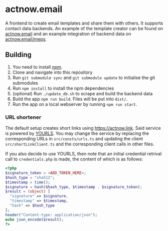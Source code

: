 # actnow.email

A frontend to create email templates and share them with others.
It supports contact data backends.
An example of the template creator can be found on [actnow.email](https://actnow.email)
and an example integration of backend data on [actnow.email/meps](https://actnow.email/meps).

## Building

1. You need to install [npm](https://docs.npmjs.com/cli/v7/configuring-npm/install).
2. Clone and navigate into this repository
3. Run `git submodule sync` and `git submodule update` to initialise the git submodules
4. Run `npm install` to install the npm dependencies
5. (optional) Run `./update_db.sh` to scrape and build the backend data
6. Build the app `npm run build`. Files will be put into `dist/`.
7. Run the app on a local webserver by running `npm run start`.

### URL shortener

The default setup creates short links using https://actnow.link.
Said service is powered by [YOURLS](https://yourls.org/).
You may change the service by replacing the corresponding URLs in `src/consts/urls.ts`
and updating the client `src/shortLinkClient.ts` and the corresponding client calls in other files.

If you also decide to use YOURLS, then note that an initial credential retrival call to
`credentials.php` is made,
the content of which is as follows:
```php
<?php
$signature_token = <ADD_TOKEN_HERE>;
$hash_type = "sha512";
$timestamp = time();
$signature = hash($hash_type, $timestamp . $signature_token);
$result = (object) [
  "signature" => $signature,
  "timestamp" => $timestamp,
  "hash" => $hash_type
];
header("Content-type: application/json");
echo json_encode($result);
?>
```
